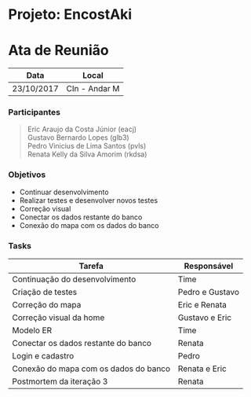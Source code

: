 # Projeto: EncostAki

# Ata de Reunião
| Data| Local |
| ------ | ------ |
|23/10/2017|CIn - Andar M|

### Participantes
> Eric Araujo da Costa Júnior (eacj)            
> Gustavo Bernardo Lopes (glb3)         
> Pedro Vinicius de Lima Santos (pvls)          
> Renata Kelly da Silva Amorim (rkdsa)

### Objetivos

- Continuar desenvolvimento 
- Realizar testes e desenvolver novos testes                               
- Correção visual                       
- Conectar os dados restante do banco                  
- Conexão do mapa com os dados do banco                                

### Tasks

| Tarefa | Responsável |
| ------ | ------ |
|Continuação do desenvolvimento|Time|
|Criação de testes|Pedro e Gustavo|
|Correção do mapa|Eric e Renata|
|Correção visual da home|Gustavo e Eric|
|Modelo ER|Time|
|Conectar os dados restante do banco|Renata|
|Login e cadastro|Pedro|
|Conexão do mapa com os dados do banco|Renata e Eric|
|Postmortem da iteração 3|Renata|
